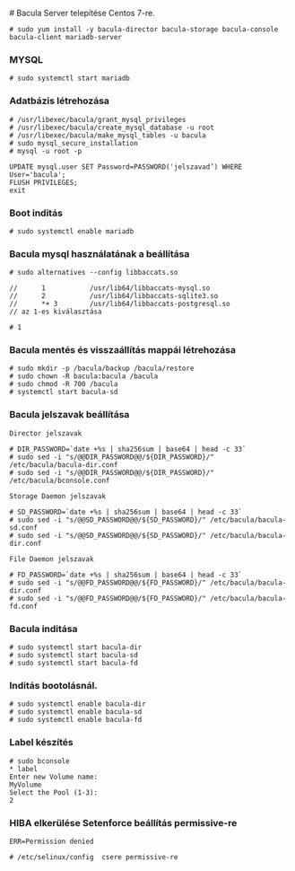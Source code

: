 

# Bacula Server telepítése Centos 7-re.

	# sudo yum install -y bacula-director bacula-storage bacula-console bacula-client mariadb-server

### MYSQL

	# sudo systemctl start mariadb

### Adatbázis létrehozása

	# /usr/libexec/bacula/grant_mysql_privileges
	# /usr/libexec/bacula/create_mysql_database -u root
	# /usr/libexec/bacula/make_mysql_tables -u bacula
	# sudo mysql_secure_installation
	# mysql -u root -p
		
	UPDATE mysql.user SET Password=PASSWORD('jelszavad’) WHERE User='bacula';
	FLUSH PRIVILEGES;
	exit
	

### Boot inditás

	# sudo systemctl enable mariadb

### Bacula mysql használatának a beállítása

	# sudo alternatives --config libbaccats.so

	//		1           /usr/lib64/libbaccats-mysql.so
	//		2           /usr/lib64/libbaccats-sqlite3.so
	//		*+ 3        /usr/lib64/libbaccats-postgresql.so
	// az 1-es kiválasztása

	# 1
	
### Bacula mentés és visszaállítás mappái létrehozása

 	# sudo mkdir -p /bacula/backup /bacula/restore
	# sudo chown -R bacula:bacula /bacula
	# sudo chmod -R 700 /bacula
	# systemctl start bacula-sd


### Bacula jelszavak beállítása
	
	Director jelszavak

	# DIR_PASSWORD=`date +%s | sha256sum | base64 | head -c 33`
	# sudo sed -i "s/@@DIR_PASSWORD@@/${DIR_PASSWORD}/" /etc/bacula/bacula-dir.conf
	# sudo sed -i "s/@@DIR_PASSWORD@@/${DIR_PASSWORD}/" /etc/bacula/bconsole.conf
	
	Storage Daemon jelszavak

	# SD_PASSWORD=`date +%s | sha256sum | base64 | head -c 33`
	# sudo sed -i "s/@@SD_PASSWORD@@/${SD_PASSWORD}/" /etc/bacula/bacula-sd.conf
	# sudo sed -i "s/@@SD_PASSWORD@@/${SD_PASSWORD}/" /etc/bacula/bacula-dir.conf
	
	File Daemon jelszavak

	# FD_PASSWORD=`date +%s | sha256sum | base64 | head -c 33`
	# sudo sed -i "s/@@FD_PASSWORD@@/${FD_PASSWORD}/" /etc/bacula/bacula-dir.conf
	# sudo sed -i "s/@@FD_PASSWORD@@/${FD_PASSWORD}/" /etc/bacula/bacula-fd.conf

### Bacula inditása

	# sudo systemctl start bacula-dir
	# sudo systemctl start bacula-sd
	# sudo systemctl start bacula-fd

### Inditás bootolásnál.

	# sudo systemctl enable bacula-dir
	# sudo systemctl enable bacula-sd
	# sudo systemctl enable bacula-fd

### Label készítés
	# sudo bconsole
	* label
	Enter new Volume name:
	MyVolume
	Select the Pool (1-3):
	2

### HIBA elkerülése Setenforce beállítás permissive-re

	ERR=Permission denied

	# /etc/selinux/config  csere permissive-re
